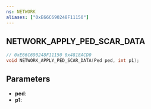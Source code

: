 ```yaml
---
ns: NETWORK
aliases: ["0xE66C690248F11150"]
---
```

## NETWORK_APPLY_PED_SCAR_DATA

```c
// 0xE66C690248F11150 0x4818ACD0
void NETWORK_APPLY_PED_SCAR_DATA(Ped ped, int p1);
```


## Parameters
* **ped**: 
* **p1**: 

